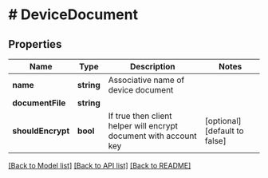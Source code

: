 # # DeviceDocument

## Properties

Name | Type | Description | Notes
------------ | ------------- | ------------- | -------------
**name** | **string** | Associative name of device document |
**documentFile** | **string** |  |
**shouldEncrypt** | **bool** | If true then client helper will encrypt document with account key | [optional] [default to false]

[[Back to Model list]](../../README.md#models) [[Back to API list]](../../README.md#endpoints) [[Back to README]](../../README.md)
